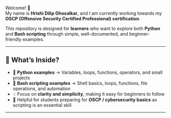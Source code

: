 Welcome! 🚀  
My name is **Hrishi Dilip Ghosalkar**, and I am currently working towards my **OSCP (Offensive Security Certified Professional) certification**.  

This repository is designed for **learners** who want to explore both **Python** and **Bash scripting** through simple, well-documented, and beginner-friendly examples.  

---

## 📌 What’s Inside?
- 🐍 **Python examples** → Variables, loops, functions, operators, and small projects  
- 🐚 **Bash scripting examples** → Shell basics, loops, functions, file operations, and automation  
- 💡 Focus on **clarity and simplicity**, making it easy for beginners to follow  
- 🎯 Helpful for students preparing for **OSCP / cybersecurity basics** as scripting is an essential skill  

---
